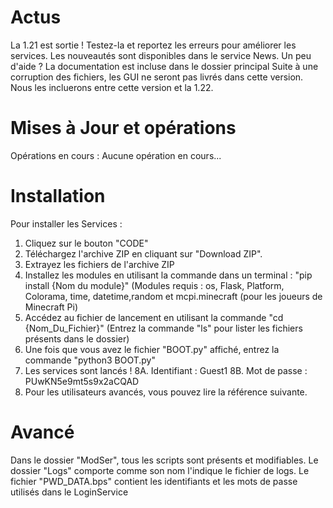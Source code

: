 # Actus
La 1.21 est sortie !
Testez-la et reportez les erreurs pour améliorer les services.
Les nouveautés sont disponibles dans le service News.
Un peu d'aide ? La documentation est incluse dans le dossier principal
Suite à une corruption des fichiers, les GUI ne seront pas livrés dans cette version. Nous les incluerons entre cette version et la 1.22.

# Mises à Jour et opérations

Opérations en cours : 
Aucune opération en cours...

# Installation
Pour installer les Services : 

1. Cliquez sur le bouton "CODE"
2. Téléchargez l'archive ZIP en cliquant sur "Download ZIP".
3. Extrayez les fichiers de l'archive ZIP
4. Installez les modules en utilisant la commande dans un terminal : "pip install {Nom du module}" (Modules requis : os, Flask, Platform, Colorama, time, datetime,random et mcpi.minecraft (pour les joueurs de Minecraft Pi) 
5. Accédez au fichier de lancement en utilisant la commande "cd {Nom_Du_Fichier}" (Entrez la commande "ls" pour lister les fichiers présents dans le dossier)
6. Une fois que vous avez le fichier "BOOT.py" affiché, entrez la commande "python3 BOOT.py"
7. Les services sont lancés !
8A. Identifiant : Guest1
8B. Mot de passe : PUwKN5e9mt5s9x2aCQAD
9. Pour les utilisateurs avancés, vous pouvez lire la référence suivante.

# Avancé

Dans le dossier "ModSer", tous les scripts sont présents et modifiables.
Le dossier "Logs" comporte comme son nom l'indique le fichier de logs.
Le fichier "PWD_DATA.bps" contient les identifiants et les mots de passe utilisés dans le LoginService
